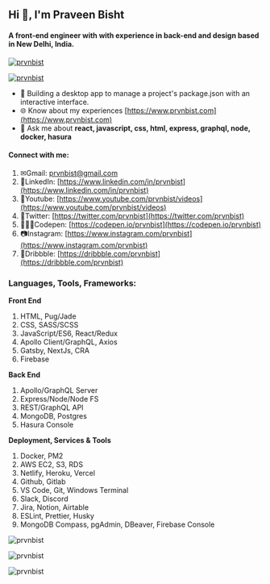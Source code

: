
## Hi 👋, I'm Praveen Bisht
#### A front-end engineer with with experience in back-end and design based in New Delhi, India.

<!-- ![prvnbist](https://komarev.com/ghpvc/?username=prvnbist&label=Profile%20views&color=0e75b6&style=flat) -->
[![prvnbist](https://img.shields.io/twitter/follow/prvnbist?logo=twitter&style=flat)](https://twitter.com/prvnbist)

[![prvnbist](https://github-profile-trophy.vercel.app/?username=prvnbist)](https://github.com/ryo-ma/github-profile-trophy)

- 🌱 Building a desktop app to manage a project's package.json with an interactive interface.
- 🌐 Know about my experiences [https://www.prvnbist.com](https://www.prvnbist.com)
- 💬 Ask me about **react, javascript, css, html, express, graphql, node, docker, hasura**

#### Connect with me:
1. ✉Gmail: prvnbist@gmail.com
2. 📃LinkedIn: [https://www.linkedin.com/in/prvnbist](https://www.linkedin.com/in/prvnbist)
3. 🎥Youtube: [https://www.youtube.com/prvnbist/videos](https://www.youtube.com/prvnbist/videos)
4. 🐥Twitter: [https://twitter.com/prvnbist](https://twitter.com/prvnbist)
5. 👨🏽‍💻Codepen: [https://codepen.io/prvnbist](https://codepen.io/prvnbist)
6. 📷Instagram: [https://www.instagram.com/prvnbist](https://www.instagram.com/prvnbist)
7. 🎨Dribbble: [https://dribbble.com/prvnbist](https://dribbble.com/prvnbist)

### Languages, Tools, Frameworks:
**Front End**
 1. HTML, Pug/Jade
 2. CSS, SASS/SCSS 
 3. JavaScript/ES6, React/Redux
 4. Apollo Client/GraphQL, Axios
 5. Gatsby, NextJs, CRA
 6. Firebase

**Back End**

 1. Apollo/GraphQL Server
 2. Express/Node/Node FS
 3. REST/GraphQL API
 4. MongoDB, Postgres
 5. Hasura Console
 
**Deployment, Services & Tools**

 1. Docker, PM2
 2. AWS EC2, S3, RDS
 3. Netlify, Heroku, Vercel
 4. Github, Gitlab
 5. VS Code, Git, Windows Terminal
 6. Slack, Discord
 7. Jira, Notion, Airtable
 8. ESLint, Prettier, Husky
 9. MongoDB Compass, pgAdmin, DBeaver, Firebase Console 

![prvnbist](https://github-readme-stats.vercel.app/api/top-langs?username=prvnbist&show_icons=true&locale=en&layout=compact)

 ![prvnbist](https://github-readme-stats.vercel.app/api?username=prvnbist&show_icons=true&locale=en)

![prvnbist](https://github-readme-streak-stats.herokuapp.com/?user=prvnbist&)
